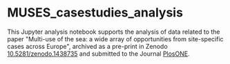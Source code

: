 # MUSES_casestudies_analysis

This Jupyter analysis notebook supports the analysis of data related to the paper "Multi-use of the sea: a wide array of opportunities from site-specific cases across Europe", archived as a pre-print in Zenodo [10.5281/zenodo.1438735](10.5281/zenodo.1438735) and submitted to the Journal [PlosONE](https://journals.plos.org/plosone/).
